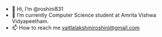 - 👋 Hi, I’m @roshini831
- 🌱 I’m currently Computer Science student at Amrita Vishwa Vidyapeetham.
- 📫 How to reach me 
vaitlalakshmiroshini@gmail.com

<!---
roshini831/roshini831 is a ✨ special ✨ repository because its `README.md` (this file) appears on your GitHub profile.
You can click the Preview link to take a look at your changes.
--->
